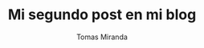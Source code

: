 ---
layout: ../../layout/mdPostLayout.astro
title: 'Mi segundo post en mi blog'
pubDate: 2023-01-26
description: 'Hora de retomar lo que empeze ayer'
author: 'Tomas Miranda'
image:
url: "https://astro.build/assets/blog/astro-showcase/astro-showcase-screenshot.jpg" 
alt: 'imagen de prueba'
tags: ["astro","blogging","aprendiendo"]
---